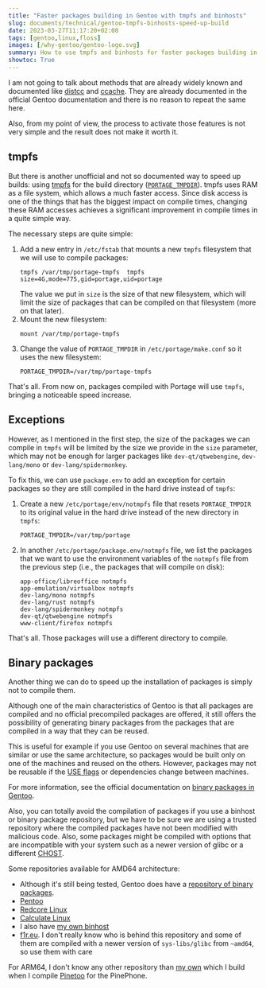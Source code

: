 ```yaml
---
title: "Faster packages building in Gentoo with tmpfs and binhosts"
slug: documents/technical/gentoo-tmpfs-binhosts-speed-up-build
date: 2023-03-27T11:17:20+02:00
tags: [gentoo,linux,floss]
images: [/why-gentoo/gentoo-logo.svg]
summary: How to use tmpfs and binhosts for faster packages building in Gentoo
showtoc: True
---
```

I am not going to talk about methods that are already widely known and documented like [distcc](https://wiki.gentoo.org/wiki/Distcc) and [ccache](https://wiki.gentoo.org/wiki/Ccache). They are already documented in the official Gentoo documentation and there is no reason to repeat the same here.

Also, from my point of view, the process to activate those features is not very simple and the result does not make it worth it.

## tmpfs

But there is another unofficial and not so documented way to speed up builds: using [tmpfs](https://en.wikipedia.org/wiki/Tmpfs) for the build directory ([`PORTAGE_TMPDIR`](https://wiki.gentoo.org/wiki//etc/portage/make.conf#PORTAGE_TMPDIR)). tmpfs uses RAM as a file system, which allows a much faster access. Since disk access is one of the things that has the biggest impact on compile times, changing these RAM accesses achieves a significant improvement in compile times in a quite simple way.

The necessary steps are quite simple:

1. Add a new entry in `/etc/fstab` that mounts a new `tmpfs` filesystem that we will use to compile packages:
   ```
   tmpfs /var/tmp/portage-tmpfs  tmpfs size=4G,mode=775,gid=portage,uid=portage
   ```
   The value we put in `size` is the size of that new filesystem, which will limit the size of packages that can be compiled on that filesystem (more on that later).
2. Mount the new filesystem:
   ```
   mount /var/tmp/portage-tmpfs
   ```
3. Change the value of `PORTAGE_TMPDIR` in `/etc/portage/make.conf` so it uses the new filesystem:
   ```
   PORTAGE_TMPDIR=/var/tmp/portage-tmpfs
   ```

That's all. From now on, packages compiled with Portage will use `tmpfs`, bringing a noticeable speed increase.

## Exceptions

However, as I mentioned in the first step, the size of the packages we can compile in `tmpfs` will be limited by the size we provide in the `size` parameter, which may not be enough for larger packages like `dev-qt/qtwebengine`, `dev-lang/mono` or `dev-lang/spidermonkey`.

To fix this, we can use `package.env` to add an exception for certain packages so they are still compiled in the hard drive instead of `tmpfs`:

1. Create a new `/etc/portage/env/notmpfs` file that resets `PORTAGE_TMPDIR` to its original value in the hard drive instead of the new directory in `tmpfs`:
   ```
   PORTAGE_TMPDIR=/var/tmp/portage
   ```
2. In another `/etc/portage/package.env/notmpfs` file, we list the packages that we want to use the environment variables of the `notmpfs` file from the previous step (i.e., the packages that will compile on disk):
   ```
   app-office/libreoffice notmpfs
   app-emulation/virtualbox notmpfs
   dev-lang/mono notmpfs
   dev-lang/rust notmpfs
   dev-lang/spidermonkey notmpfs
   dev-qt/qtwebengine notmpfs
   www-client/firefox notmpfs
   ```

That's all. Those packages will use a different directory to compile.

## Binary packages

Another thing we can do to speed up the installation of packages is simply not to compile them.

Although one of the main characteristics of Gentoo is that all packages are compiled and no official precompiled packages are offered, it still offers the possibility of generating binary packages from the packages that are compiled in a way that they can be reused.

This is useful for example if you use Gentoo on several machines that are similar or use the same architecture, so packages would be built only on one of the machines and reused on the others. However, packages may not be reusable if the [USE flags](https://wiki.gentoo.org/wiki/USE_flag) or dependencies change between machines.

For more information, see the official documentation on [binary packages in Gentoo](https://wiki.gentoo.org/wiki/Binary_package_guide).

Also, you can totally avoid the compilation of packages if you use a binhost or binary package repository, but we have to be sure we are using a trusted repository where the compiled packages have not been modified with malicious code. Also, some packages might be compiled with options that are incompatible with your system such as a newer version of glibc or a different [CHOST](https://wiki.gentoo.org/wiki/CHOST).

Some repositories available for AMD64 architecture:

* Although it's still being tested, Gentoo does have a [repository of binary packages](https://gentoo.osuosl.org/experimental/amd64/binpkg/default/linux/17.1/x86-64/).
* [Pentoo](https://pentoo.osuosl.org/Packages/)
* [Redcore Linux](http://mirrors.redcorelinux.org/redcorelinux/amd64/packages/)
* [Calculate Linux](https://mirror.calculate-linux.org/)
* I also have [my own binhost](https://binpkgs.chuso.net/amd64/)
* [f1r.eu](https://tbz.f1r.eu/packages/seed-lxc-pdns/). I don't really know who is behind this repository and some of them are compiled with a newer version of `sys-libs/glibc` from `~amd64`, so use them with care

For ARM64, I don't know any other repository than [my own](https://binpkgs.chuso.net/arm64/) which I build when I compile [Pinetoo](http://pinetoo.org) for the PinePhone.
